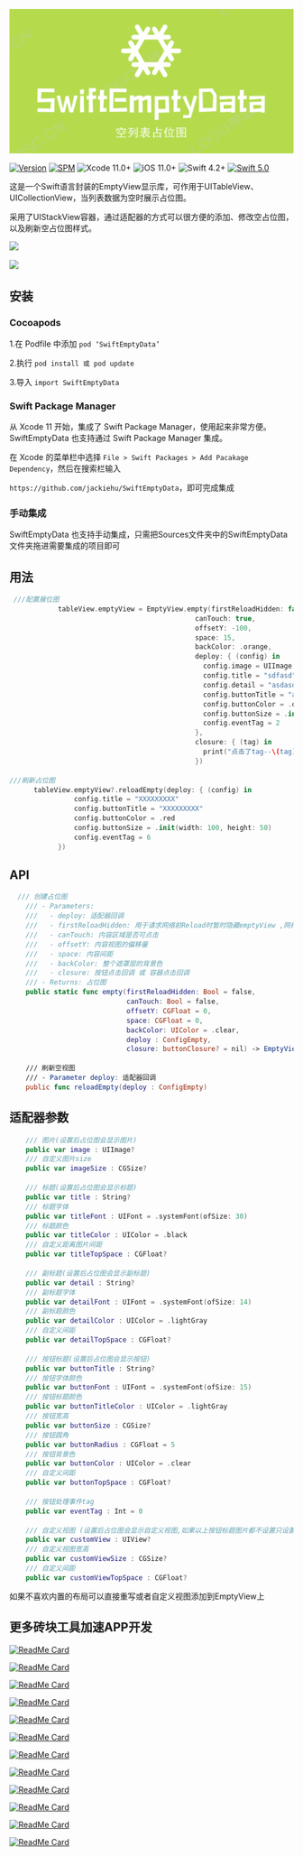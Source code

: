 ![](Image/logo.png)

[![Version](https://img.shields.io/cocoapods/v/SwiftEmptyData.svg?style=flat)](http://cocoapods.org/pods/SwiftEmptyData)
[![SPM](https://img.shields.io/badge/SPM-supported-DE5C43.svg?style=flat)](https://swift.org/package-manager/)
![Xcode 11.0+](https://img.shields.io/badge/Xcode-11.0%2B-blue.svg)
![iOS 11.0+](https://img.shields.io/badge/iOS-11.0%2B-blue.svg)
![Swift 4.2+](https://img.shields.io/badge/Swift-4.2%2B-orange.svg)
[![Swift 5.0](https://img.shields.io/badge/Swift-5.0-green.svg?style=flat)](https://developer.apple.com/swift/)

这是一个Swift语言封装的EmptyView显示库，可作用于UITableView、UICollectionView，当列表数据为空时展示占位图。

采用了UIStackView容器，通过适配器的方式可以很方便的添加、修改空占位图，以及刷新空占位图样式。

![](Image/1.gif)

![](Image/1.png)

## 安装

### Cocoapods

1.在 Podfile 中添加 `pod ‘SwiftEmptyData’`

2.执行 `pod install 或 pod update`

3.导入 `import SwiftEmptyData`

### Swift Package Manager

从 Xcode 11 开始，集成了 Swift Package Manager，使用起来非常方便。SwiftEmptyData 也支持通过 Swift Package Manager 集成。

在 Xcode 的菜单栏中选择 `File > Swift Packages > Add Pacakage Dependency`，然后在搜索栏输入

`https://github.com/jackiehu/SwiftEmptyData`，即可完成集成

### 手动集成

SwiftEmptyData 也支持手动集成，只需把Sources文件夹中的SwiftEmptyData文件夹拖进需要集成的项目即可

## 用法

```swift
 ///配置展位图  
			tableView.emptyView = EmptyView.empty(firstReloadHidden: false,
                                              canTouch: true,
                                              offsetY: -100,
                                              space: 15,
                                              backColor: .orange,
                                              deploy: { (config) in
                                                config.image = UIImage.init(named: "XX")
                                                config.title = "sdfasd"
                                                config.detail = "asdasd"
                                                config.buttonTitle = "asdasdasd"
                                                config.buttonColor = .orange
                                                config.buttonSize = .init(width: 200, height: 50)
                                                config.eventTag = 2
                                              },
                                              closure: { (tag) in
                                                print("点击了tag--\(tag)")
                                              })

///刷新占位图
      tableView.emptyView?.reloadEmpty(deploy: { (config) in
                config.title = "XXXXXXXXX"
                config.buttonTitle = "XXXXXXXXX"
                config.buttonColor = .red
                config.buttonSize = .init(width: 100, height: 50)
                config.eventTag = 6
            })

```



## API

```swift
  /// 创建占位图
    /// - Parameters:
    ///   - deploy: 适配器回调
    ///   - firstReloadHidden: 用于请求网络前Reload时暂时隐藏emptyView ,网络回来后会根据当前的tableView/collectionView的 DataSource来自动判断是否显示emptyView,不请求网络默认为false
    ///   - canTouch: 内容区域是否可点击
    ///   - offsetY: 内容视图的偏移量
    ///   - space: 内容间距
    ///   - backColor: 整个遮罩层的背景色
    ///   - closure: 按钮点击回调 或 容器点击回调
    /// - Returns: 占位图
    public static func empty(firstReloadHidden: Bool = false,
                             canTouch: Bool = false,
                             offsetY: CGFloat = 0,
                             space: CGFloat = 0,
                             backColor: UIColor = .clear,
                             deploy : ConfigEmpty,
                             closure: buttonClosure? = nil) -> EmptyView

    /// 刷新空视图
    /// - Parameter deploy: 适配器回调
    public func reloadEmpty(deploy : ConfigEmpty)
```

## 适配器参数

```swift
    /// 图片(设置后占位图会显示图片)
    public var image : UIImage?
    /// 自定义图片size
    public var imageSize : CGSize?
    
    /// 标题(设置后占位图会显示标题)
    public var title : String?
    /// 标题字体
    public var titleFont : UIFont = .systemFont(ofSize: 30)
    /// 标题颜色
    public var titleColor : UIColor = .black
    /// 自定义距离图片间距
    public var titleTopSpace : CGFloat?
    
    /// 副标题(设置后占位图会显示副标题)
    public var detail : String?
    /// 副标题字体
    public var detailFont : UIFont = .systemFont(ofSize: 14)
    /// 副标题颜色
    public var detailColor : UIColor = .lightGray
    /// 自定义间距
    public var detailTopSpace : CGFloat?
    
    /// 按钮标题(设置后占位图会显示按钮)
    public var buttonTitle : String?
    /// 按钮字体颜色
    public var buttonFont : UIFont = .systemFont(ofSize: 15)
    /// 按钮标题颜色
    public var buttonTitleColor : UIColor = .lightGray
    /// 按钮宽高
    public var buttonSize : CGSize?
    /// 按钮圆角
    public var buttonRadius : CGFloat = 5
    /// 按钮背景色
    public var buttonColor : UIColor = .clear
    /// 自定义间距
    public var buttonTopSpace : CGFloat?
    
    /// 按钮处理事件tag
    public var eventTag : Int = 0
    
    /// 自定义视图 (设置后占位图会显示自定义视图,如果以上按钮标题图片都不设置只设置自定义视图则只展示自定义视图,内部点击事件自行处理)
    public var customView : UIView?
    /// 自定义视图宽高
    public var customViewSize : CGSize?
    /// 自定义间距
    public var customViewTopSpace : CGFloat?
```

如果不喜欢内置的布局可以直接重写或者自定义视图添加到EmptyView上

## 更多砖块工具加速APP开发

[![ReadMe Card](https://github-readme-stats.vercel.app/api/pin/?username=jackiehu&repo=SwiftBrick&theme=radical&locale=cn)](https://github.com/jackiehu/SwiftBrick)

[![ReadMe Card](https://github-readme-stats.vercel.app/api/pin/?username=jackiehu&repo=SwiftMediator&theme=radical&locale=cn)](https://github.com/jackiehu/SwiftMediator)

[![ReadMe Card](https://github-readme-stats.vercel.app/api/pin/?username=jackiehu&repo=SwiftShow&theme=radical&locale=cn)](https://github.com/jackiehu/SwiftShow)

[![ReadMe Card](https://github-readme-stats.vercel.app/api/pin/?username=jackiehu&repo=SwiftLog&theme=radical&locale=cn)](https://github.com/jackiehu/SwiftLog)

[![ReadMe Card](https://github-readme-stats.vercel.app/api/pin/?username=jackiehu&repo=SwiftyForm&theme=radical&locale=cn)](https://github.com/jackiehu/SwiftyForm)

[![ReadMe Card](https://github-readme-stats.vercel.app/api/pin/?username=jackiehu&repo=SwiftPageView&theme=radical&locale=cn)](https://github.com/jackiehu/SwiftPageView)

[![ReadMe Card](https://github-readme-stats.vercel.app/api/pin/?username=jackiehu&repo=JHTabBarController&theme=radical&locale=cn)](https://github.com/jackiehu/JHTabBarController)

[![ReadMe Card](https://github-readme-stats.vercel.app/api/pin/?username=jackiehu&repo=SwiftMesh&theme=radical&locale=cn)](https://github.com/jackiehu/SwiftMesh)

[![ReadMe Card](https://github-readme-stats.vercel.app/api/pin/?username=jackiehu&repo=SwiftNotification&theme=radical&locale=cn)](https://github.com/jackiehu/SwiftNotification)

[![ReadMe Card](https://github-readme-stats.vercel.app/api/pin/?username=jackiehu&repo=SwiftNetSwitch&theme=radical&locale=cn)](https://github.com/jackiehu/SwiftNetSwitch)

[![ReadMe Card](https://github-readme-stats.vercel.app/api/pin/?username=jackiehu&repo=SwiftButton&theme=radical&locale=cn)](https://github.com/jackiehu/SwiftButton)

[![ReadMe Card](https://github-readme-stats.vercel.app/api/pin/?username=jackiehu&repo=SwiftDatePicker&theme=radical&locale=cn)](https://github.com/jackiehu/SwiftDatePicker)
